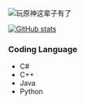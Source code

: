 ![玩原神这辈子有了](https://hoyocard.qhy04.com/gs/detail/rand/184872832.png)

[![GitHub stats](https://github-readme-stats.vercel.app/api?username=Lightczx&theme=transparent)](https://github.com/Lightczx)
### Coding Language
* C#
* C++
* Java
* Python
